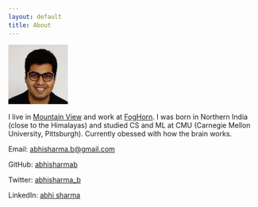 ```yaml
---
layout: default
title: About
---
```


![](/assets/abhi.png)

I live in [Mountain View](https://en.wikipedia.org/wiki/Mountain_View,_California) and work at [FogHorn](https://www.foghorn.io/). I was born in Northern India (close to the Himalayas) and studied CS and ML at CMU (Carnegie Mellon University, Pittsburgh). Currently obessed with how the brain works.


Email: [abhisharma.b@gmail.com](mailto:abhisharma.b@gmail.com)

GitHub: [abhisharmab](https://github.com/abhisharmab)

Twitter: [abhisharma_b](https://twitter.com/abhisharma_b)

LinkedIn: [abhi sharma](https://www.linkedin.com/in/abhishekbaburamsharma/)



